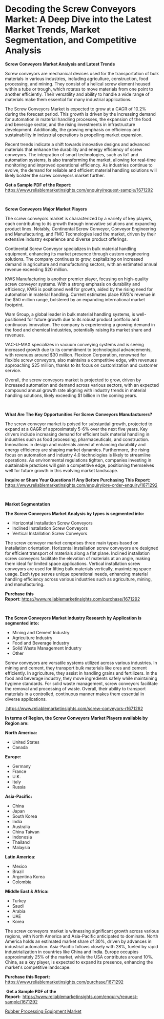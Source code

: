 <p><h1>Decoding the Screw Conveyors Market: A Deep Dive into the Latest Market Trends, Market Segmentation, and Competitive Analysis</h1></p><p><strong>Screw Conveyors Market Analysis and Latest Trends</strong></p>
<p><p>Screw conveyors are mechanical devices used for the transportation of bulk materials in various industries, including agriculture, construction, food processing, and mining. They consist of a helical screw element housed within a tube or trough, which rotates to move materials from one point to another efficiently. Their versatility and ability to handle a wide range of materials make them essential for many industrial applications.</p><p>The Screw Conveyors Market is expected to grow at a CAGR of 10.2% during the forecast period. This growth is driven by the increasing demand for automation in material handling processes, the expansion of the food and beverage sector, and the rising investments in infrastructure development. Additionally, the growing emphasis on efficiency and sustainability in industrial operations is propelling market expansion.</p><p>Recent trends indicate a shift towards innovative designs and advanced materials that enhance the durability and energy efficiency of screw conveyors. The integration of smart technologies, such as IoT and automation systems, is also transforming the market, allowing for real-time monitoring and improved operational efficiency. As industries continue to evolve, the demand for reliable and efficient material handling solutions will likely bolster the screw conveyors market further.</p></p>
<p><strong>Get a Sample PDF of the Report:&nbsp;</strong> <a href="https://www.reliablemarketinsights.com/enquiry/request-sample/1671292?utm_campaign=2443&utm_medium=2&utm_source=Github&utm_content=ia&utm_term=22022025&utm_id=screw-conveyors">https://www.reliablemarketinsights.com/enquiry/request-sample/1671292</a></p>
<p>&nbsp;</p>
<p><strong>Screw Conveyors Major Market Players</strong></p>
<p><p>The screw conveyors market is characterized by a variety of key players, each contributing to its growth through innovative solutions and expanding product lines. Notably, Continental Screw Conveyor, Conveyor Engineering and Manufacturing, and FMC Technologies lead the market, driven by their extensive industry experience and diverse product offerings.</p><p>Continental Screw Conveyor specializes in bulk material handling equipment, enhancing its market presence through custom engineering solutions. The company continues to grow, capitalizing on increased demand in agriculture and manufacturing sectors, with an estimated annual revenue exceeding $20 million.</p><p>KWS Manufacturing is another premier player, focusing on high-quality screw conveyor systems. With a strong emphasis on durability and efficiency, KWS is positioned well for growth, aided by the rising need for automation in material handling. Current estimates place KWS's revenue in the $50 million range, bolstered by an expanding international market footprint.</p><p>Wam Group, a global leader in bulk material handling systems, is well-positioned for future growth due to its robust product portfolio and continuous innovation. The company is experiencing a growing demand in the food and chemical industries, potentially raising its market share and revenues.</p><p>VAC-U-MAX specializes in vacuum conveying systems and is seeing increased growth due to its commitment to technological advancements, with revenues around $30 million. Flexicon Corporation, renowned for flexible screw conveyors, also maintains a competitive edge, with revenues approaching $25 million, thanks to its focus on customization and customer service.</p><p>Overall, the screw conveyors market is projected to grow, driven by increased automation and demand across various sectors, with an expected compound annual growth rate aligning with industry trends in material handling solutions, likely exceeding $1 billion in the coming years.</p></p>
<p>&nbsp;</p>
<p><strong>What Are The Key Opportunities For Screw Conveyors Manufacturers?</strong></p>
<p><p>The screw conveyor market is poised for substantial growth, projected to expand at a CAGR of approximately 5-6% over the next five years. Key drivers include increasing demand for efficient bulk material handling in industries such as food processing, pharmaceuticals, and construction. Innovations in design and materials aimed at enhancing durability and energy efficiency are shaping market dynamics. Furthermore, the rising focus on automation and industry 4.0 technologies is likely to streamline operations. As environmental regulations tighten, companies investing in sustainable practices will gain a competitive edge, positioning themselves well for future growth in this evolving market landscape.</p></p>
<p><strong>Inquire or Share Your Questions If Any Before Purchasing This Report:</strong> <a href="https://www.reliablemarketinsights.com/enquiry/pre-order-enquiry/1671292?utm_campaign=2443&utm_medium=2&utm_source=Github&utm_content=ia&utm_term=22022025&utm_id=screw-conveyors">https://www.reliablemarketinsights.com/enquiry/pre-order-enquiry/1671292</a></p>
<p>&nbsp;</p>
<p><strong>Market Segmentation</strong></p>
<p><strong>The Screw Conveyors Market Analysis by types is segmented into:</strong></p>
<p><ul><li>Horizontal Installation Screw Conveyors</li><li>Inclined Installation Screw Conveyors</li><li>Vertical Installation Screw Conveyors</li></ul></p>
<p><p>The screw conveyor market comprises three main types based on installation orientation. Horizontal installation screw conveyors are designed for efficient transport of materials along a flat plane. Inclined installation screw conveyors facilitate the elevation of materials at an angle, making them ideal for limited space applications. Vertical installation screw conveyors are used for lifting bulk materials vertically, maximizing space usage. Each type serves unique operational needs, enhancing material handling efficiency across various industries such as agriculture, mining, and manufacturing.</p></p>
<p><strong>Purchase this Report:&nbsp;</strong><a href="https://www.reliablemarketinsights.com/purchase/1671292?utm_campaign=2443&utm_medium=2&utm_source=Github&utm_content=ia&utm_term=22022025&utm_id=screw-conveyors">https://www.reliablemarketinsights.com/purchase/1671292</a></p>
<p>&nbsp;</p>
<p><strong>The Screw Conveyors Market Industry Research by Application is segmented into:</strong></p>
<p><ul><li>Mining and Cement Industry</li><li>Agriculture Industry</li><li>Food and Beverage Industry</li><li>Solid Waste Management Industry</li><li>Other</li></ul></p>
<p><p>Screw conveyors are versatile systems utilized across various industries. In mining and cement, they transport bulk materials like ores and cement efficiently. In agriculture, they assist in handling grains and fertilizers. In the food and beverage industry, they move ingredients safely while maintaining hygiene standards. For solid waste management, screw conveyors facilitate the removal and processing of waste. Overall, their ability to transport materials in a controlled, continuous manner makes them essential in diverse applications.</p></p>
<p><a href="https://www.reliablemarketinsights.com/screw-conveyors-r1671292?utm_campaign=2443&utm_medium=2&utm_source=Github&utm_content=ia&utm_term=22022025&utm_id=screw-conveyors">&nbsp;https://www.reliablemarketinsights.com/screw-conveyors-r1671292</a></p>
<p><strong>In terms of Region, the Screw Conveyors Market Players available by Region are:</strong></p>
<p>
    <p> <strong> North America: </strong>
        <ul>
            <li>United States</li>
            <li>Canada</li>
        </ul>
        </p> 
    <p> <strong> Europe: </strong>
        <ul>
            <li>Germany</li>
            <li>France</li>
            <li>U.K.</li>
            <li>Italy</li>
            <li>Russia</li>
        </ul>
        </p> 
    <p> <strong> Asia-Pacific: </strong>
        <ul>
            <li>China</li>
            <li>Japan</li>
            <li>South Korea</li>
            <li>India</li>
            <li>Australia</li>
            <li>China Taiwan</li>
            <li>Indonesia</li>
            <li>Thailand</li>
            <li>Malaysia</li>
        </ul>
        </p> 
    <p> <strong> Latin America: </strong>
        <ul>
            <li>Mexico</li>
            <li>Brazil</li>
            <li>Argentina Korea</li>
            <li>Colombia</li>
        </ul>
        </p> 
    <p> <strong> Middle East & Africa: </strong>
        <ul>
            <li>Turkey</li>
            <li>Saudi</li>
            <li>Arabia</li>
            <li>UAE</li>
            <li>Korea</li>
        </ul>
    </p>
    </p>
<p><p>The screw conveyors market is witnessing significant growth across various regions, with North America and Asia-Pacific anticipated to dominate. North America holds an estimated market share of 30%, driven by advances in industrial automation. Asia-Pacific follows closely with 28%, fueled by rapid industrialization in countries like China and India. Europe occupies approximately 25% of the market, while the USA contributes around 10%. China, as a key player, is expected to expand its presence, enhancing the market's competitive landscape.</p></p>
<p><strong>Purchase this Report: </strong><a href="https://www.reliablemarketinsights.com/purchase/1671292?utm_campaign=2443&utm_medium=2&utm_source=Github&utm_content=ia&utm_term=22022025&utm_id=screw-conveyors">https://www.reliablemarketinsights.com/purchase/1671292</a></p>
<p>&nbsp;<strong>Get a Sample PDF of the Report:&nbsp;&nbsp;</strong><a href="https://www.reliablemarketinsights.com/enquiry/request-sample/1671292?utm_campaign=2443&utm_medium=2&utm_source=Github&utm_content=ia&utm_term=22022025&utm_id=screw-conveyors">https://www.reliablemarketinsights.com/enquiry/request-sample/1671292</a></p>
<p><strong></strong></p>
<p><p><a href="https://github.com/toldenargelia86/Market-Research-Report-List-1/blob/main/rubber-processing-equipment-market.md?utm_campaign=2443&utm_medium=2&utm_source=Github&utm_content=ia&utm_term=22022025&utm_id=screw-conveyors">Rubber Processing Equipment Market</a></p></p>
